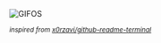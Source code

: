 <div align="justify">
<picture>
    <source media="(prefers-color-scheme: dark)" srcset="https://i.ibb.co/yh2wPrq/output-gif.gif">
    <source media="(prefers-color-scheme: light)" srcset="https://i.ibb.co/yh2wPrq/output-gif.gif">
    <img alt="GIFOS" src="https://i.ibb.co/yh2wPrq/output-gif.gif">
</picture>

<sub><i>inspired from [x0rzavi/github-readme-terminal](https://github.com/x0rzavi/github-readme-terminal)</i></sub>

</div>

<!-- Image deletion URL: https://ibb.co/1scDQkT/aaf50ff18fdeb4c89152259524adc8a7 -->